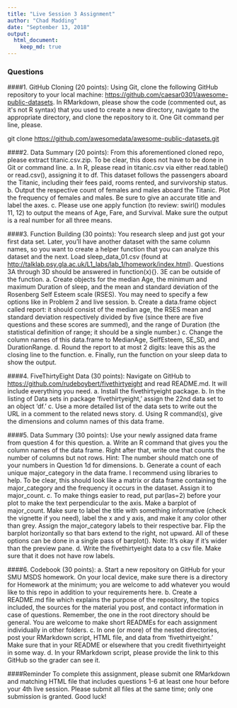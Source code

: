 ```yaml
---
title: "Live Session 3 Assignment"
author: "Chad Madding"
date: "September 13, 2018"
output:
  html_document:
    keep_md: true
---
```




### Questions
####1.	 GitHub Cloning (20 points): Using Git, clone the following GitHub repository to your local machine: https://github.com/caesar0301/awesome-public-datasets.  In RMarkdown, please show the code (commented out, as it's not R syntax) that you used to create a new directory, navigate to the appropriate directory, and clone the repository to it.  One Git command per line, please.

   git clone https://github.com/awesomedata/awesome-public-datasets.git

####2.	Data Summary (20 points): From this aforementioned cloned repo, please extract titanic.csv.zip.  To be clear, this  does not have to be done in Git or command line.
   a. In R, please read in titanic.csv via either read.table() or read.csv(), assigning it to df.  This dataset follows the passengers aboard the Titanic, including their fees paid, rooms rented, and survivorship status.
   b. Output the respective count of females and males aboard the Titanic. Plot the frequency of females and males.  Be sure to give an accurate title and label the axes.
   c. Please use one apply function (to review: swirl() modules 11, 12) to output the means of Age, Fare, and Survival. Make sure the output is a real number for all three means.
   
####3. Function Building (30 points): You research sleep and just got your first data set.  Later, you’ll have another dataset with the same column names, so you want to create a helper function that you can analyze this dataset and the next. Load sleep_data_01.csv (found at http://talklab.psy.gla.ac.uk/L1_labs/lab_1/homework/index.html). Questions 3A through 3D should be answered in function(x){}.  3E can be outside of the function. 
  a. Create objects for the median Age, the minimum and maximum Duration of sleep, and the mean and standard deviation of the Rosenberg Self Esteem scale (RSES).  You may need to specify a few options like in Problem 2 and live session.
  b. Create a data.frame object called report: it should consist of the median age, the RSES mean and standard deviation respectively divided by five (since there are five questions and these scores are summed), and the range of Duration (the statistical definition of range; it should be a single number.)
  c. Change the column names of this data.frame to MedianAge, SelfEsteem, SE_SD, and DurationRange.
  d. Round the report to at most 2 digits: leave this as the closing line to the function.
  e. Finally, run the function on your sleep data to show the output.
  
####4. FiveThirtyEight Data (30 points): Navigate on GitHub to https://github.com/rudeboybert/fivethirtyeight and read README.md. It will include everything you need. 
  a. Install the fivethirtyeight package.
  b. In the listing of Data sets in package ‘fivethirtyeight,’ assign the 22nd data set to an object ‘df.’
  c. Use a more detailed list of the data sets to write out the URL in a comment to the related news story.
  d. Using R command(s), give the dimensions and column names of this data frame.
  
####5. Data Summary (30 points): Use your newly assigned data frame from question 4 for this question. 
  a. Write an R command that gives you the column names of the data frame.  Right after that, write one that counts the number of columns but not rows.  Hint: The number should match one of your numbers in Question 1d for dimensions.
  b. Generate a count of each unique major_category in the data frame.  I recommend using libraries to help.  To be clear, this should look like a matrix or data frame containing the major_category and the frequency it occurs in the dataset. Assign it to major_count.
  c. To make things easier to read, put par(las=2) before your plot to make the text perpendicular to the axis. Make a barplot of major_count. Make sure to label the title with something informative (check the vignette if you need), label the x and y axis, and make it any color other than grey.  Assign the major_category labels to their respective bar. Flip the barplot horizontally so that bars extend to the right, not upward. All of these options can be done in a single pass of barplot(). Note: It’s okay if it’s wider than the preview pane.
  d. Write the fivethirtyeight data to a csv file.  Make sure that it does not have row labels.
  
####6. Codebook (30 points): 
  a. Start a new repository on GitHub for your SMU MSDS homework.  On your local device, make sure there is a directory for Homework at the minimum; you are welcome to add whatever you would like to this repo in addition to your requirements here.
  b. Create a README.md file which explains the purpose of the repository, the topics included, the sources for the material you post, and contact information in case of questions. Remember, the one in the root directory should be general.  You are welcome to make short READMEs for each assignment individually in other folders.
  c. In one (or more) of the nested directories, post your RMarkdown script, HTML file, and data from ‘fivethirtyeight.’  Make sure that in your README or elsewhere that you credit fivethirtyeight in some way.
  d. In your RMarkdown script, please provide the link to this GitHub so the grader can see it.

####Reminder
To complete this assignment, please submit one RMarkdown and matching HTML file that includes questions 1-6 at least one hour before your 4th live session.  Please submit all files at the same time; only one submission is granted. 
Good luck!
   

